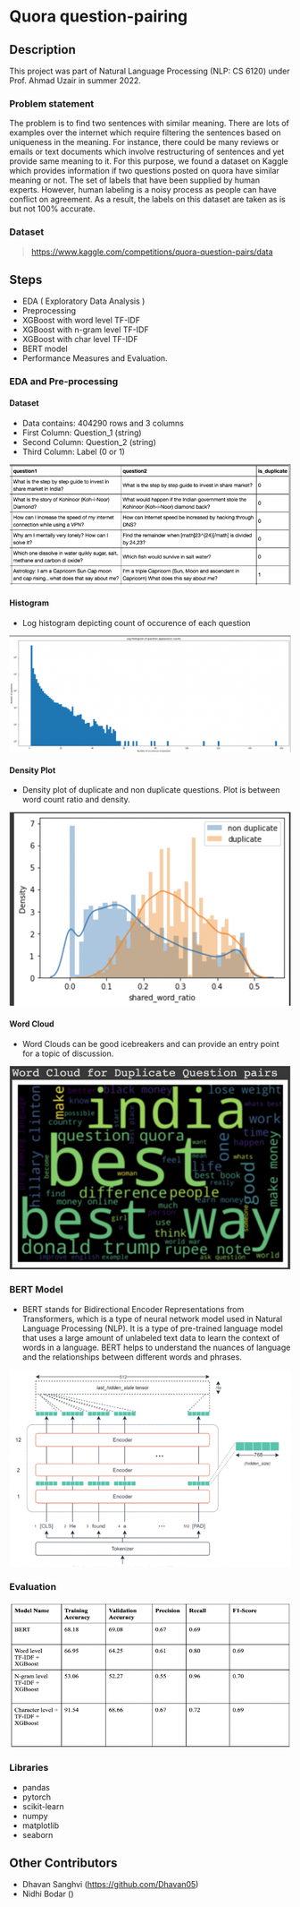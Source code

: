 # Quora question-pairing

## Description
This project was part of Natural Language Processing (NLP: CS 6120) under Prof. Ahmad Uzair in summer 2022.

### Problem statement
The problem is to find two sentences with similar meaning. There are lots of examples over the internet which require filtering the sentences based on uniqueness in the meaning. For instance, there could be many reviews or emails or text documents which involve restructuring of sentences and yet provide same meaning to it.
For this purpose, we found a dataset on Kaggle which provides information if two questions posted on quora have similar meaning or not. The set of labels that have been supplied by human experts. However, human labeling is a noisy process as people can have conflict on agreement. As a result, the labels on this dataset are taken as is but not 100% accurate.

### Dataset
> https://www.kaggle.com/competitions/quora-question-pairs/data

## Steps
- EDA ( Exploratory Data Analysis )
- Preprocessing
- XGBoost with word level TF-IDF
- XGBoost with n-gram level TF-IDF
- XGBoost with char level TF-IDF
- BERT model
- Performance Measures and Evaluation.

### EDA and Pre-processing
#### Dataset
- Data contains: 404290 rows and 3 columns
- First Column: Question_1 (string)
- Second Column: Question_2 (string)
- Third Column: Label (0 or 1)

![alt text](img/dataset.png)


#### Histogram
- Log histogram depicting count of occurence of each question

![alt text](img/eda_histogram.png)

#### Density Plot
- Density plot of duplicate and non duplicate questions. Plot is between word count ratio and density.

![alt text](img/eda_density_plot.png)

#### Word Cloud
- Word Clouds can be good icebreakers and can provide an entry point for a topic of discussion.

![alt text](img/eda_word_cloud.png)


### BERT Model
- BERT stands for Bidirectional Encoder Representations from Transformers, which is a type of neural network model used in Natural Language Processing (NLP). It is a type of pre-trained language model that uses a large amount of unlabeled text data to learn the context of words in a language. BERT helps to understand the nuances of language and the relationships between different words and phrases.

![alt text](img/bert_model.png)

### Evaluation

![alt text](img/evaluation.png)

### Libraries
- pandas
- pytorch
- scikit-learn
- numpy
- matplotlib
- seaborn

## Other Contributors
- Dhavan Sanghvi (https://github.com/Dhavan05)
- Nidhi Bodar ()